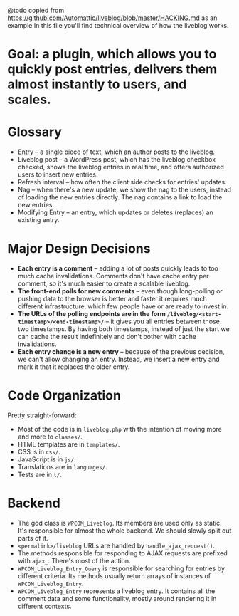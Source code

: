 @todo copied from https://github.com/Automattic/liveblog/blob/master/HACKING.md as an example
In this file you'll find technical overview of how the liveblog works.

# Goal: a plugin, which allows you to quickly post entries, delivers them almost instantly to users, and scales.

# Glossary

* Entry – a single piece of text, which an author posts to the liveblog.
* Liveblog post – a WordPress post, which has the liveblog checkbox checked, shows the liveblog entries in real time, and offers authorized users to insert new entries.
* Refresh interval – how often the client side checks for entries' updates.
* Nag – when there's a new update, we show the nag to the users, instead of loading the new entries directly. The nag contains a link to load the new entries.
* Modifying Entry – an entry, which updates or deletes (replaces) an existing entry.

# Major Design Decisions

* **Each entry is a comment** – adding a lot of posts quickly leads to too much cache invalidations. Comments don't have cache entry per comment, so it's much easier to create a scalable liveblog.
* **The front-end polls for new comments** – even though long-polling or pushing data to the browser is better and faster it requires much different infrastructure, which few people have or are ready to invest in.
* **The URLs of the polling endpoints are in the form `/liveblog/<start-timestamp>/<end-timestamp>/`** – it gives you all entries between those two timestamps. By having both timestamps, instead of just the start we can cache the result indefinitely and don't bother with cache invalidations.
* **Each entry change is a new entry** – because of the previous decision, we can't allow changing an entry. Instead, we insert a new entry and mark it that it replaces the older entry.

# Code Organization

Pretty straight-forward:

* Most of the code is in `liveblog.php` with the intention of moving more and more to `classes/`.
* HTML templates are in `templates/`.
* CSS is in `css/`.
* JavaScript is in `js/`.
* Translations are in `languages/`.
* Tests are in `t/`.

# Backend

* The god class is `WPCOM_Liveblog`. Its members are used only as static. It's responsible for almost the whole backend. We should slowly split out parts of it.
* `<permalink>/liveblog` URLs are handled by `handle_ajax_request()`.
* The methods responsible for responding to AJAX requests are prefixed with `ajax_`. There's most of the action.
* `WPCOM_Liveblog_Entry_Query` is responsible for searching for entries by different criteria. Its methods usually return arrays of instances of `WPCOM_Liveblog_Entry`.
* `WPCOM_Liveblog_Entry` represents a liveblog entry. It contains all the comment data and some functionality, mostly around rendering it in different contexts.
